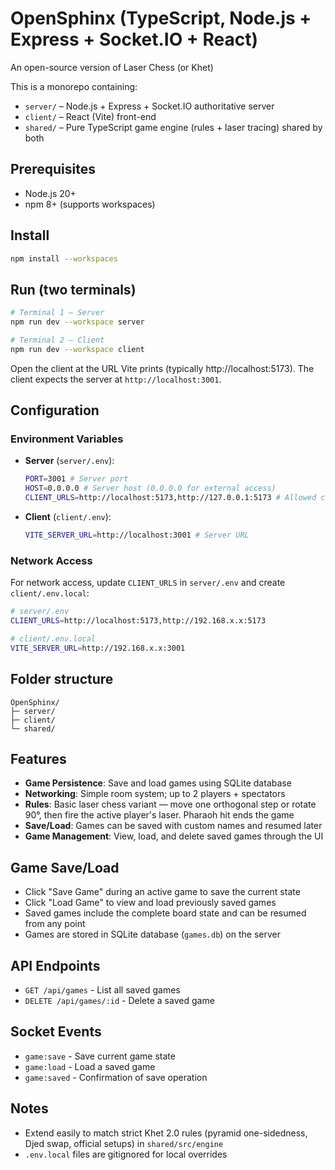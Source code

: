 # OpenSphinx (TypeScript, Node.js + Express + Socket.IO + React)
An open-source version of Laser Chess (or Khet)

This is a monorepo containing:

- `server/` – Node.js + Express + Socket.IO authoritative server
- `client/` – React (Vite) front-end
- `shared/` – Pure TypeScript game engine (rules + laser tracing) shared by both

## Prerequisites
- Node.js 20+
- npm 8+ (supports workspaces)

## Install
```bash
npm install --workspaces
```

## Run (two terminals)
```bash
# Terminal 1 – Server
npm run dev --workspace server

# Terminal 2 – Client
npm run dev --workspace client
```
Open the client at the URL Vite prints (typically http://localhost:5173). The client expects the server at `http://localhost:3001`.

## Configuration

### Environment Variables
- **Server** (`server/.env`):
  ```bash
  PORT=3001 # Server port
  HOST=0.0.0.0 # Server host (0.0.0.0 for external access)
  CLIENT_URLS=http://localhost:5173,http://127.0.0.1:5173 # Allowed client origins
  ```
- **Client** (`client/.env`):
  ```bash
  VITE_SERVER_URL=http://localhost:3001 # Server URL
  ```

### Network Access
For network access, update `CLIENT_URLS` in `server/.env` and create `client/.env.local`:
```bash
# server/.env
CLIENT_URLS=http://localhost:5173,http://192.168.x.x:5173

# client/.env.local
VITE_SERVER_URL=http://192.168.x.x:3001
```

## Folder structure
```
OpenSphinx/
├─ server/
├─ client/
└─ shared/
```

## Features
- **Game Persistence**: Save and load games using SQLite database
- **Networking**: Simple room system; up to 2 players + spectators
- **Rules**: Basic laser chess variant — move one orthogonal step or rotate 90°, then fire the active player's laser. Pharaoh hit ends the game
- **Save/Load**: Games can be saved with custom names and resumed later
- **Game Management**: View, load, and delete saved games through the UI

## Game Save/Load
- Click "Save Game" during an active game to save the current state
- Click "Load Game" to view and load previously saved games
- Saved games include the complete board state and can be resumed from any point
- Games are stored in SQLite database (`games.db`) on the server

## API Endpoints
- `GET /api/games` - List all saved games
- `DELETE /api/games/:id` - Delete a saved game

## Socket Events
- `game:save` - Save current game state
- `game:load` - Load a saved game
- `game:saved` - Confirmation of save operation

## Notes
- Extend easily to match strict Khet 2.0 rules (pyramid one-sidedness, Djed swap, official setups) in `shared/src/engine`
- `.env.local` files are gitignored for local overrides
